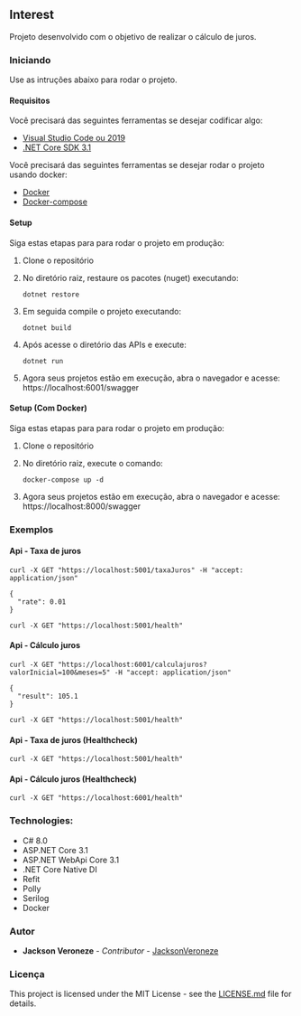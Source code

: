 ## Interest

Projeto desenvolvido com o objetivo de realizar o cálculo de juros.

### Iniciando
Use as intruções abaixo para rodar o projeto.

#### Requisitos
Você precisará das seguintes ferramentas se desejar codificar algo:

* [Visual Studio Code ou 2019](https://www.visualstudio.com/downloads/)
* [.NET Core SDK 3.1](https://www.microsoft.com/net/download)

Você precisará das seguintes ferramentas se desejar rodar o projeto usando docker:

* [Docker](https://www.docker.com/)
* [Docker-compose](https://docs.docker.com/compose/install/)

#### Setup
Siga estas etapas para para rodar o projeto em produção:

  1. Clone o repositório

  2. No diretório raiz, restaure os pacotes (nuget) executando:
     ```
     dotnet restore
     ```
  3. Em seguida compile o projeto executando:
     ```
     dotnet build
     ```
  3. Após acesse o diretório das APIs e execute:
     ```
     dotnet run
     ```
  4. Agora seus projetos estão em execução, abra o navegador e acesse: https://localhost:6001/swagger

#### Setup (Com Docker)

Siga estas etapas para para rodar o projeto em produção:

  1. Clone o repositório

  2. No diretório raiz, execute o comando:
     ```
     docker-compose up -d
     ```
  3. Agora seus projetos estão em execução, abra o navegador e acesse: https://localhost:8000/swagger

### Exemplos

#### Api - Taxa de juros

```
curl -X GET "https://localhost:5001/taxaJuros" -H "accept: application/json"

{
  "rate": 0.01
}

curl -X GET "https://localhost:5001/health"
````

#### Api - Cálculo juros

```
curl -X GET "https://localhost:6001/calculajuros?valorInicial=100&meses=5" -H "accept: application/json"

{
  "result": 105.1
}

curl -X GET "https://localhost:5001/health"
````

#### Api - Taxa de juros (Healthcheck)

```
curl -X GET "https://localhost:5001/health"
````

#### Api - Cálculo juros (Healthcheck)

```
curl -X GET "https://localhost:6001/health"
````

### Technologies:

- C# 8.0
- ASP.NET Core 3.1
- ASP.NET WebApi Core 3.1
- .NET Core Native DI
- Refit
- Polly
- Serilog
- Docker

### Autor
* **Jackson Veroneze** - *Contributor* - [JacksonVeroneze](https://github.com/JacksonVeroneze)


### Licença
This project is licensed under the MIT License - see the [LICENSE.md](https://github.com/jacksonveroneze/Interest/blob/develop/LICENSE) file for details.
